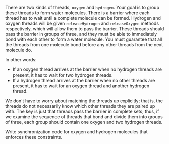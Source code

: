 There are two kinds of threads, `oxygen` and `hydrogen`. Your goal is to group these threads to form water molecules. There is a barrier where each thread has to wait until a complete molecule can be formed. Hydrogen and oxygen threads will be given `releaseHydrogen` and `releaseOxygen` methods respectively, which will allow them to pass the barrier. These threads should pass the barrier in groups of three, and they must be able to immediately bond with each other to form a water molecule. You must guarantee that all the threads from one molecule bond before any other threads from the next molecule do.

In other words:

- If an oxygen thread arrives at the barrier when no hydrogen threads are present, it has to wait for two hydrogen threads.
- If a hydrogen thread arrives at the barrier when no other threads are present, it has to wait for an oxygen thread and another hydrogen thread.

We don't have to worry about matching the threads up explicitly; that is, the threads do not necessarily know which other threads they are paired up with. The key is just that threads pass the barrier in complete sets; thus, if we examine the sequence of threads that bond and divide them into groups of three, each group should contain one oxygen and two hydrogen threads.

Write synchronization code for oxygen and hydrogen molecules that enforces these constraints.